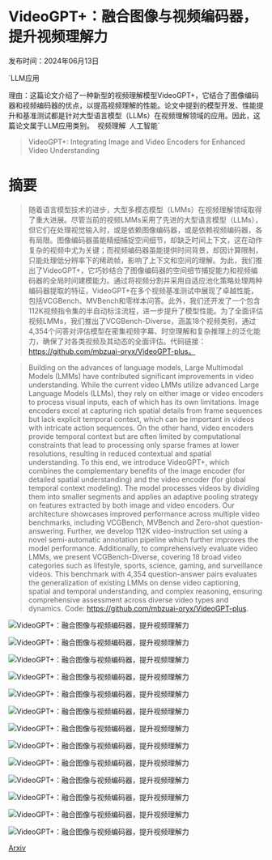 # VideoGPT+：融合图像与视频编码器，提升视频理解力

发布时间：2024年06月13日

`LLM应用

理由：这篇论文介绍了一种新型的视频理解模型VideoGPT+，它结合了图像编码器和视频编码器的优点，以提高视频理解的性能。论文中提到的模型开发、性能提升和基准测试都是针对大型语言模型（LLMs）在视频理解领域的应用。因此，这篇论文属于LLM应用类别。` `视频理解` `人工智能`

> VideoGPT+: Integrating Image and Video Encoders for Enhanced Video Understanding

# 摘要

> 随着语言模型技术的进步，大型多模态模型（LMMs）在视频理解领域取得了重大进展。尽管当前的视频LMMs采用了先进的大型语言模型（LLMs），但它们在处理视觉输入时，或是依赖图像编码器，或是依赖视频编码器，各有局限。图像编码器虽能精细捕捉空间细节，却缺乏时间上下文，这在动作复杂的视频中尤为关键；而视频编码器虽能提供时间背景，却因计算限制，只能处理低分辨率下的稀疏帧，影响了上下文和空间的理解。为此，我们推出了VideoGPT+，它巧妙结合了图像编码器的空间细节捕捉能力和视频编码器的全局时间建模能力。通过将视频分割并采用自适应池化策略处理两种编码器提取的特征，VideoGPT+在多个视频基准测试中展现了卓越性能，包括VCGBench、MVBench和零样本问答。此外，我们还开发了一个包含112K视频指令集的半自动标注流程，进一步提升了模型性能。为了全面评估视频LMMs，我们推出了VCGBench-Diverse，涵盖18个视频类别，通过4,354个问答对评估模型在密集视频字幕、时空理解和复杂推理上的泛化能力，确保了对各类视频及其动态的全面评估。代码链接：https://github.com/mbzuai-oryx/VideoGPT-plus。

> Building on the advances of language models, Large Multimodal Models (LMMs) have contributed significant improvements in video understanding. While the current video LMMs utilize advanced Large Language Models (LLMs), they rely on either image or video encoders to process visual inputs, each of which has its own limitations. Image encoders excel at capturing rich spatial details from frame sequences but lack explicit temporal context, which can be important in videos with intricate action sequences. On the other hand, video encoders provide temporal context but are often limited by computational constraints that lead to processing only sparse frames at lower resolutions, resulting in reduced contextual and spatial understanding. To this end, we introduce VideoGPT+, which combines the complementary benefits of the image encoder (for detailed spatial understanding) and the video encoder (for global temporal context modeling). The model processes videos by dividing them into smaller segments and applies an adaptive pooling strategy on features extracted by both image and video encoders. Our architecture showcases improved performance across multiple video benchmarks, including VCGBench, MVBench and Zero-shot question-answering. Further, we develop 112K video-instruction set using a novel semi-automatic annotation pipeline which further improves the model performance. Additionally, to comprehensively evaluate video LMMs, we present VCGBench-Diverse, covering 18 broad video categories such as lifestyle, sports, science, gaming, and surveillance videos. This benchmark with 4,354 question-answer pairs evaluates the generalization of existing LMMs on dense video captioning, spatial and temporal understanding, and complex reasoning, ensuring comprehensive assessment across diverse video types and dynamics. Code: https://github.com/mbzuai-oryx/VideoGPT-plus.

![VideoGPT+：融合图像与视频编码器，提升视频理解力](../../../paper_images/2406.09418/vcg+_intro_radar_plot.png)

![VideoGPT+：融合图像与视频编码器，提升视频理解力](../../../paper_images/2406.09418/vcg+_block_diagram_v6.png)

![VideoGPT+：融合图像与视频编码器，提升视频理解力](../../../paper_images/2406.09418/snowflake.png)

![VideoGPT+：融合图像与视频编码器，提升视频理解力](../../../paper_images/2406.09418/red_fire.png)

![VideoGPT+：融合图像与视频编码器，提升视频理解力](../../../paper_images/2406.09418/blue_fire.png)

![VideoGPT+：融合图像与视频编码器，提升视频理解力](../../../paper_images/2406.09418/vcg120k_block_diagram_v0.png)

![VideoGPT+：融合图像与视频编码器，提升视频理解力](../../../paper_images/2406.09418/vcgbench_block_diag_v6.png)

![VideoGPT+：融合图像与视频编码器，提升视频理解力](../../../paper_images/2406.09418/demo_vcg+_main.png)

![VideoGPT+：融合图像与视频编码器，提升视频理解力](../../../paper_images/2406.09418/demo_vcg+_full_part1.jpg)

![VideoGPT+：融合图像与视频编码器，提升视频理解力](../../../paper_images/2406.09418/demo_vcg+_full_part2.jpg)

![VideoGPT+：融合图像与视频编码器，提升视频理解力](../../../paper_images/2406.09418/promtp_1_data.png)

![VideoGPT+：融合图像与视频编码器，提升视频理解力](../../../paper_images/2406.09418/promtp_2_data.png)

![VideoGPT+：融合图像与视频编码器，提升视频理解力](../../../paper_images/2406.09418/promtp_3_bench.png)

[Arxiv](https://arxiv.org/abs/2406.09418)